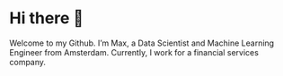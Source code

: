 # Hi there 👋

Welcome to my Github. I’m Max, a Data Scientist and Machine Learning Engineer from Amsterdam. Currently, I work for a financial services company.
